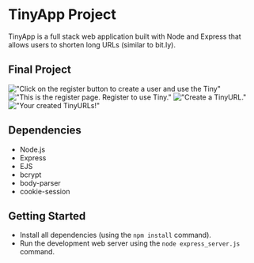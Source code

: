 # TinyApp Project

TinyApp is a full stack web application built with Node and Express that allows users to shorten long URLs (similar to bit.ly).

## Final Project

!["Click on the register button to create a user and use the Tiny"](tinyApp_Project/docs/urls_no_login.png)
!["This is the register page. Register to use Tiny."](tinyApp_Project/docs/register_page.png)
!["Create a TinyURL."](tinyApp_Project/docs/urls_show.png)
!["Your created TinyURLs!"](tinyApp_Project/docs/urls_registered.png)

## Dependencies

- Node.js
- Express
- EJS
- bcrypt
- body-parser
- cookie-session

## Getting Started

- Install all dependencies (using the `npm install` command).
- Run the development web server using the `node express_server.js` command.
